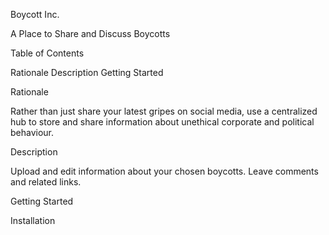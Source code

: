 Boycott Inc.

A Place to Share and Discuss Boycotts

Table of Contents

Rationale
Description
Getting Started 

Rationale

Rather than just share your latest gripes on social media, use a centralized hub to store and share information about unethical corporate and political behaviour. 

Description

Upload and edit information about your chosen boycotts. Leave comments and related links.

Getting Started


Installation